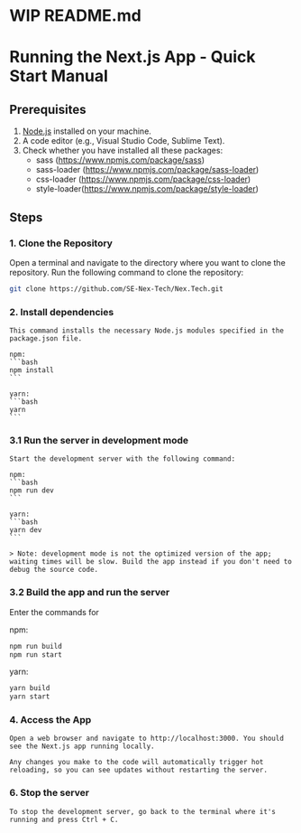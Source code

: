 # WIP README.md

# Running the Next.js App - Quick Start Manual

## Prerequisites

1. [Node.js](https://nodejs.org/) installed on your machine.
2. A code editor (e.g., Visual Studio Code, Sublime Text).
3. Check whether you have installed all these packages:
   - sass (https://www.npmjs.com/package/sass)
   - sass-loader (https://www.npmjs.com/package/sass-loader)
   - css-loader (https://www.npmjs.com/package/css-loader)
   - style-loader(https://www.npmjs.com/package/style-loader)

## Steps

### 1. Clone the Repository

Open a terminal and navigate to the directory where you want to clone the repository. Run the following command to clone the repository:

```bash
git clone https://github.com/SE-Nex-Tech/Nex.Tech.git
```

### 2. Install dependencies

    This command installs the necessary Node.js modules specified in the package.json file.

    npm:
    ```bash
    npm install
    ```

    yarn:
    ```bash
    yarn
    ```

### 3.1 Run the server in development mode

    Start the development server with the following command:

    npm:
    ```bash
    npm run dev
    ```

    yarn:
    ```bash
    yarn dev
    ```

    > Note: development mode is not the optimized version of the app; waiting times will be slow. Build the app instead if you don't need to debug the source code.

### 3.2 Build the app and run the server

Enter the commands for

npm:
```bash
npm run build
npm run start
```

yarn:
```bash
yarn build
yarn start
```

### 4. Access the App

    Open a web browser and navigate to http://localhost:3000. You should see the Next.js app running locally.

    Any changes you make to the code will automatically trigger hot reloading, so you can see updates without restarting the server.

### 6. Stop the server

    To stop the development server, go back to the terminal where it's running and press Ctrl + C.
